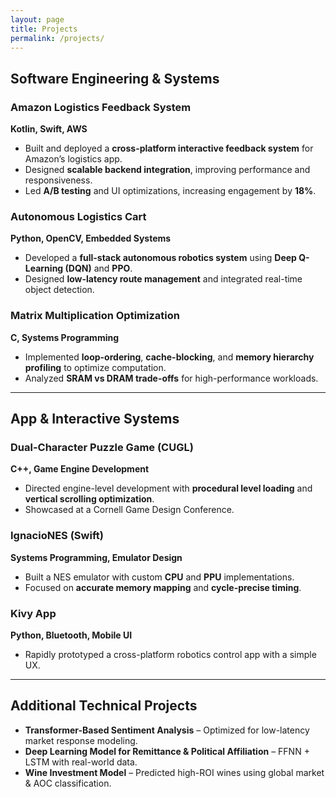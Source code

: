 ```yaml
---
layout: page
title: Projects
permalink: /projects/
---
```


## Software Engineering & Systems

### Amazon Logistics Feedback System
**Kotlin, Swift, AWS**  
- Built and deployed a **cross-platform interactive feedback system** for Amazon’s logistics app.  
- Designed **scalable backend integration**, improving performance and responsiveness.  
- Led **A/B testing** and UI optimizations, increasing engagement by **18%**.

### Autonomous Logistics Cart
**Python, OpenCV, Embedded Systems**  
- Developed a **full-stack autonomous robotics system** using **Deep Q-Learning (DQN)** and **PPO**.  
- Designed **low-latency route management** and integrated real-time object detection.  

### Matrix Multiplication Optimization
**C, Systems Programming**  
- Implemented **loop-ordering**, **cache-blocking**, and **memory hierarchy profiling** to optimize computation.  
- Analyzed **SRAM vs DRAM trade-offs** for high-performance workloads.

---

## App & Interactive Systems

### Dual-Character Puzzle Game (CUGL)
**C++, Game Engine Development**  
- Directed engine-level development with **procedural level loading** and **vertical scrolling optimization**.  
- Showcased at a Cornell Game Design Conference.

### IgnacioNES (Swift)
**Systems Programming, Emulator Design**  
- Built a NES emulator with custom **CPU** and **PPU** implementations.  
- Focused on **accurate memory mapping** and **cycle-precise timing**.

### Kivy App
**Python, Bluetooth, Mobile UI**  
- Rapidly prototyped a cross-platform robotics control app with a simple UX.

---

## Additional Technical Projects
- **Transformer-Based Sentiment Analysis** – Optimized for low-latency market response modeling.  
- **Deep Learning Model for Remittance & Political Affiliation** – FFNN + LSTM with real-world data.  
- **Wine Investment Model** – Predicted high-ROI wines using global market & AOC classification.